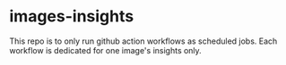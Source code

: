 # images-insights

This repo is to only run github action workflows as scheduled jobs. Each workflow is dedicated for one image's insights only.
